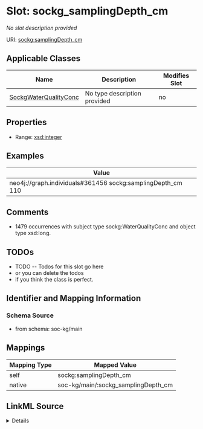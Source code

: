 

# Slot: sockg_samplingDepth_cm


_No slot description provided_





URI: [sockg:samplingDepth_cm](http://www.semanticweb.org/sockg/ontologies/2024/0/soil-carbon-ontology/samplingDepth_cm)



<!-- no inheritance hierarchy -->





## Applicable Classes

| Name | Description | Modifies Slot |
| --- | --- | --- |
| [SockgWaterQualityConc](../classes/SockgWaterQualityConc.md) | No type description provided |  no  |







## Properties

* Range: [xsd:integer](http://www.w3.org/2001/XMLSchema#integer)






## Examples

| Value |
| --- |
| neo4j://graph.individuals#361456 sockg:samplingDepth_cm 110 |

## Comments

* 1479 occurrences with subject type sockg:WaterQualityConc and object type xsd:long.

## TODOs

* TODO -- Todos for this slot go here
* or you can delete the todos
* if you think the class is perfect.

## Identifier and Mapping Information







### Schema Source


* from schema: soc-kg/main




## Mappings

| Mapping Type | Mapped Value |
| ---  | ---  |
| self | sockg:samplingDepth_cm |
| native | soc-kg/main/:sockg_samplingDepth_cm |




## LinkML Source

<details>
```yaml
name: sockg_samplingDepth_cm
description: No slot description provided
todos:
- TODO -- Todos for this slot go here
- or you can delete the todos
- if you think the class is perfect.
comments:
- 1479 occurrences with subject type sockg:WaterQualityConc and object type xsd:long.
examples:
- value: neo4j://graph.individuals#361456 sockg:samplingDepth_cm 110
from_schema: soc-kg/main
rank: 1000
slot_uri: sockg:samplingDepth_cm
alias: sockg_samplingDepth_cm
domain_of:
- sockg_WaterQualityConc
range: integer

```
</details>